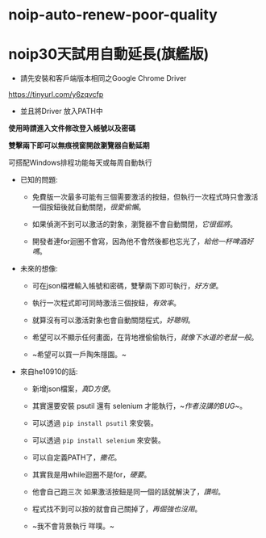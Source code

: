 # noip-auto-renew-poor-quality
# noip30天試用自動延長(旗艦版)

* 請先安裝和客戶端版本相同之Google Chrome Driver

https://tinyurl.com/y6zqvcfp

* 並且將Driver 放入PATH中




**使用時請進入文件修改登入帳號以及密碼**

**雙擊兩下即可以無痕視窗開啟瀏覽器自動延期**



可搭配Windows排程功能每天或每周自動執行



* 已知的問題:

  * 免費版一次最多可能有三個需要激活的按鈕，但執行一次程式時只會激活一個按鈕後就自動關閉，_很愛偷懶_。

  * 如果偵測不到可以激活的對象，瀏覽器不會自動關閉，_它很倔將_。

  * 開發者連for迴圈不會寫，因為他不會然後都也忘光了，_給他一杯啤酒好嗎_。



* 未來的想像:

  * 可在json檔裡輸入帳號和密碼，雙擊兩下即可執行，_好方便_。

  * 執行一次程式即可同時激活三個按鈕，_有效率_。

  * 就算沒有可以激活對象也會自動關閉程式，_好聰明_。

  * 希望可以不顯示任何畫面，在背地裡偷偷執行，_就像下水道的老鼠一般_。

  * ~希望可以買一戶陶朱隱園。~


* 來自he10910的話:

  * 新增json檔案，_真D方便_。

  * 其實還要安裝 psutil 還有 selenium 才能執行，~_作者沒講的BUG_~。
  
  * 可以透過 ```pip install psutil``` 來安裝。

  * 可以透過 ```pip install selenium``` 來安裝。

  * 可以自定義PATH了，_撒花_。

  * 其實我是用while迴圈不是for，_硬要_。

  * 他會自己跑三次 如果激活按鈕是同一個的話就解決了，_讚啦_。

  * 程式找不到可以按的就會自己關掉了，_再倔強也沒用_。

  * ~我不會背景執行 咩噗。~
